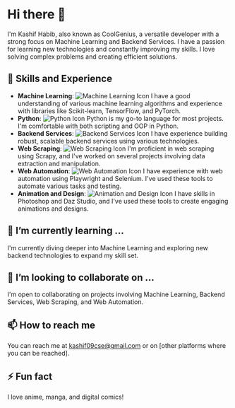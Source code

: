 # Hi there 👋

I'm Kashif Habib, also known as CoolGenius, a versatile developer with a strong focus on Machine Learning and Backend Services. I have a passion for learning new technologies and constantly improving my skills. I love solving complex problems and creating efficient solutions.

## 🔭 Skills and Experience

- **Machine Learning**: ![Machine Learning Icon](icon_link) I have a good understanding of various machine learning algorithms and experience with libraries like Scikit-learn, TensorFlow, and PyTorch.
- **Python**: ![Python Icon](https://img.icons8.com/color/48/python--v1.png) Python is my go-to language for most projects. I'm comfortable with both scripting and OOP in Python.
- **Backend Services**: ![Backend Services Icon](icon_link) I have experience building robust, scalable backend services using various technologies.
- **Web Scraping**: ![Web Scraping Icon](icon_link) I'm proficient in web scraping using Scrapy, and I've worked on several projects involving data extraction and manipulation.
- **Web Automation**: ![Web Automation Icon](icon_link) I have experience with web automation using Playwright and Selenium. I've used these tools to automate various tasks and testing.
- **Animation and Design**: ![Animation and Design Icon](icon_link) I have skills in Photoshop and Daz Studio, and I've used these tools to create engaging animations and designs.
  
## 🌱 I’m currently learning ...

I'm currently diving deeper into Machine Learning and exploring new backend technologies to expand my skill set.

## 👯 I’m looking to collaborate on ...

I'm open to collaborating on projects involving Machine Learning, Backend Services, Web Scraping, and Web Automation.

## 📫 How to reach me

You can reach me at kashif09cse@gmail.com or on [other platforms where you can be reached].

## ⚡ Fun fact

I love anime, manga, and digital comics!
